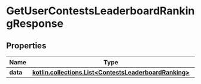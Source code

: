 
# GetUserContestsLeaderboardRankingResponse

## Properties
Name | Type | Description | Notes
------------ | ------------- | ------------- | -------------
**data** | [**kotlin.collections.List&lt;ContestsLeaderboardRanking&gt;**](ContestsLeaderboardRanking.md) |  |  [optional]




